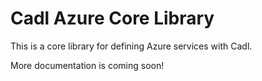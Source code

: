 # Cadl Azure Core Library

This is a core library for defining Azure services with Cadl.

More documentation is coming soon!
